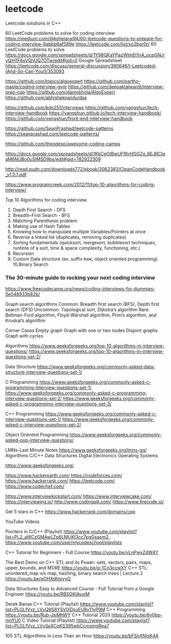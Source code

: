 # leetcode
Leetcode solutions in C++

60 LeetCode problems to solve for coding interview
https://medium.com/@koheiarai94/60-leetcode-questions-to-prepare-for-coding-interview-8abbb6af589e
https://leetcode.com/list/xo2bgr0r/     60 LeetCode problems to solve
https://docs.google.com/spreadsheets/d/1Y98QKaYPazWImEt1nA_ocpGNJ-yQjH1FAsVQhUQ7OTw/edit#gid=0    Google Spreadsheet
https://leetcode.com/discuss/general-discussion/390646/I-Leetcoded-(And-So-Can-You!)/353093

https://github.com/topics/algoexpert
https://github.com/partho-maple/coding-interview-gym
https://github.com/deepaktalwardt/interview-prep-cpp
https://github.com/damnbhola/AlgoExpert
https://github.com/abhisheknaiidu/dsa

https://github.com/kdn251/interviews
https://github.com/yangshun/tech-interview-handbook
https://yangshun.github.io/tech-interview-handbook/
https://github.com/yangshun/front-end-interview-handbook

https://github.com/SeanPrashad/leetcode-patterns
https://seanprashad.com/leetcode-patterns/

https://github.com/theodesp/awesome-coding-camps

https://docs.google.com/spreadsheets/d/1KkCeOIBwUFfKrHGGZe_6EJRCIqaM6MJBo0uSIMSD9bs/edit#gid=782922309

http://read.pudn.com/downloads772/ebook/3062383/CleanCodeHandbook_v1.0.1.pdf

https://www.programcreek.com/2012/11/top-10-algorithms-for-coding-interview/


Top 10 Algorithms for coding interview.
1. Depth First Search - DFS
2. Breadth-First Search - BFS
3. Matching Parenthesis problem
4. Making use of Hash Tables
5. Knowing how to manipulate multiple Variables/Pointers at once
6. Reverse a linked list (duplicates, removing duplicates)
7. Sorting fundamentals  (quicksort, mergesort, bubblesort techniques, runtime of a sort, time & space complexity, functioning, etc.)
8. Recursion
9. Custom Data structure (ex. suffix tree, object oriented programming)
10.Binary Search


### The 30-minute guide to rocking your next coding interview
https://www.freecodecamp.org/news/coding-interviews-for-dummies-5e048933b82b/

Graph search algorithms
Common: Breadth first search (BFS), Depth first search (DFS)
Uncommon: Topological sort, Dijkstra’s algorithm
Rare: Bellman-Ford algorithm, Floyd-Warshall algorithm, Prim’s algorithm, and Kruskal’s algorithm

Corner Cases
Empty graph
Graph with one or two nodes
Disjoint graphs
Graph with cycles


Algorithms
https://www.geeksforgeeks.org/top-10-algorithms-in-interview-questions/
https://www.geeksforgeeks.org/top-10-algorithms-in-interview-questions-set-2/

Data Structure
https://www.geeksforgeeks.org/commonly-asked-data-structure-interview-questions-set-1/

C Programming
https://www.geeksforgeeks.org/commonly-asked-c-programming-interview-questions-set-1/
https://www.geeksforgeeks.org/commonly-asked-c-programming-interview-questions-set-2/
https://www.geeksforgeeks.org/commonly-asked-c-programming-interview-questions-set-3/

C++ Programming
https://www.geeksforgeeks.org/commonly-asked-c-interview-questions-set-1/
https://www.geeksforgeeks.org/commonly-asked-c-interview-questions-set-2/

Object Oriented Programming
https://www.geeksforgeeks.org/commonly-asked-oop-interview-questions/

LMNs-Last Minute Notes
https://www.geeksforgeeks.org/lmns-gq/
Algorithms     C/C++    Data Structures      Digital Electronics      Operating Systems


https://www.geeksforgeeks.org/

https://www.hackerearth.com/
https://codeforces.com/
https://www.hackerrank.com/
https://leetcode.com/
https://www.codechef.com/

https://www.interviewkickstart.com/
https://www.interviewcake.com/
https://interviewing.io/
http://www.codingpill.com/
https://www.firecode.io/

Get 5 stars in C++
https://www.hackerrank.com/domains/cpp

YouTube Videos

Pointers in C/C++ (Playlist)
https://www.youtube.com/playlist?list=PL2_aWCzGMAwLZp6LMUKI3cc7pgGsasm2_
https://www.youtube.com/user/mycodeschool/playlists

C++ Tutorial for Beginners - Full Course
https://youtu.be/vLnPwxZdW4Y

The Best Demo on C++ STL and its Power: sets, vectors, pairs, maps, upper_bounds, and MORE
https://youtu.be/g-1Cn3ccwXY
C++ STL: unordered_map v/s map, hashing, binary search trees | Lecture 2
https://youtu.be/qOHXdhtxyyQ

Data Structures Easy to Advanced Course - Full Tutorial from a Google Engineer
https://youtu.be/RBSGKlAvoiM

Derek Banas
C++ Tutorial (Playlist)
https://www.youtube.com/playlist?list=PLGLfVvz_LVvQ9S8YSV0iDsuEU8v11yP9M
C++ Programming
https://youtu.be/Rub-JsjMhWY
C++ Tutorial 2020
https://youtu.be/6y0bp-mnYU0
C Video Tutorial (Playlist)
https://www.youtube.com/playlist?list=PLGLfVvz_LVvSaXCpKS395wbCcmsmgRea7

105 STL Algorithms in Less Than an Hour
https://youtu.be/bFSnXNIsK4A


